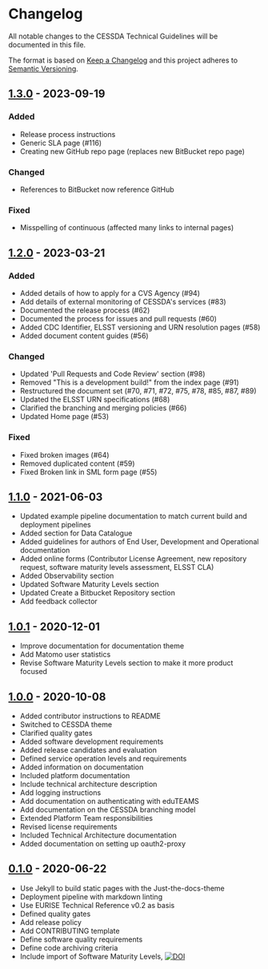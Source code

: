 # Changelog

All notable changes to the CESSDA Technical Guidelines will be documented in this file.

The format is based on [Keep a Changelog](https://keepachangelog.com/en/1.0.0/)
and this project adheres to [Semantic Versioning](https://semver.org/spec/v2.0.0.html).

## [1.3.0] - 2023-09-19

### Added

* Release process instructions
* Generic SLA page (#116)
* Creating new GitHub repo page (replaces new BitBucket repo page)

### Changed

* References to BitBucket now reference GitHub

### Fixed

* Misspelling of continuous (affected many links to internal pages)

## [1.2.0] - 2023-03-21

### Added

* Added details of how to apply for a CVS Agency (#94)
* Add details of external monitoring of CESSDA's services (#83)
* Documented the release process (#62)
* Documented the process for issues and pull requests (#60)
* Added CDC Identifier, ELSST versioning and URN resolution pages (#58)
* Added document content guides (#56)

### Changed

* Updated 'Pull Requests and Code Review' section (#98)
* Removed "This is a development build!" from the index page (#91)
* Restructured the document set (#70, #71, #72, #75, #78, #85, #87, #89)
* Updated the ELSST URN specifications (#68)
* Clarified the branching and merging policies (#66)
* Updated Home page (#53)

### Fixed

* Fixed broken images (#64)
* Removed duplicated content (#59)
* Fixed Broken link in SML form page (#55)

## [1.1.0] - 2021-06-03

* Updated example pipeline documentation to match current build and deployment pipelines
* Added section for Data Catalogue
* Added guidelines for authors of End User, Development and Operational documentation
* Added online forms (Contributor License Agreement, new repository request, software maturity levels assessment, ELSST CLA)
* Added Observability section
* Updated Software Maturity Levels section
* Updated Create a Bitbucket Repository section
* Add feedback collector

## [1.0.1] - 2020-12-01

* Improve documentation for documentation theme
* Add Matomo user statistics
* Revise Software Maturity Levels section to make it more product focused

## [1.0.0] - 2020-10-08

* Added contributor instructions to README
* Switched to CESSDA theme
* Clarified quality gates
* Added software development requirements
* Added release candidates and evaluation
* Defined service operation levels and requirements
* Added information on documentation
* Included platform documentation
* Include technical architecture description
* Add logging instructions
* Add documentation on authenticating with eduTEAMS
* Add documentation on the CESSDA branching model
* Extended Platform Team responsibilities
* Revised license requirements
* Included Technical Architecture documentation
* Added documentation on setting up oauth2-proxy

## [0.1.0] - 2020-06-22

* Use Jekyll to build static pages with the Just-the-docs-theme
* Deployment pipeline with markdown linting
* Use EURISE Technical Reference v0.2 as basis
* Defined quality gates
* Add release policy
* Add CONTRIBUTING template
* Define software quality requirements
* Define code archiving criteria
* Include import of Software Maturity Levels, [![DOI](https://zenodo.org/badge/DOI/10.5281/zenodo.2614050.svg)](https://doi.org/10.5281/zenodo.2614050)

[1.3.0]: https://github.com/cessda/cessda.guidelines.public/releases/tag/1.3.0
[1.2.0]: https://github.com/cessda/cessda.guidelines.public/releases/tag/1.2.0
[1.1.0]: https://github.com/cessda/cessda.guidelines.public/releases/tag/1.1.0
[1.0.1]: https://github.com/cessda/cessda.guidelines.public/releases/tag/1.0.1
[1.0.0]: https://github.com/cessda/cessda.guidelines.public/releases/tag/1.0.0
[0.1.0]: https://github.com/cessda/cessda.guidelines.public/releases/tag/0.1.0
